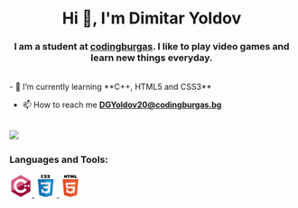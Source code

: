 <h1 align="center">Hi 👋, I'm Dimitar Yoldov</h1>
<h3 align="center">I am a student at <a href= "https://github.com/codingburgas">codingburgas</a>. I like to play video games and learn new things everyday.</h3>
<br>
- 🌱 I’m currently learning **C++, HTML5 and CSS3**

- 📫 How to reach me **DGYoldov20@codingburgas.bg**
<br>
<a href="https://hits.seeyoufarm.com"><img src="https://hits.seeyoufarm.com/api/count/incr/badge.svg?url=https%3A%2F%2Fgithub.com%2FDGYoldov20&count_bg=%2333A4EC&title_bg=%23808482&icon=sourcegraph.svg&icon_color=%23FFFFFF&title=Visitors&edge_flat=false"/></a>

<h3 align="left">Languages and Tools:</h3>
<p align="left"> <a href="https://www.w3schools.com/cpp/" target="_blank"> <img src="https://raw.githubusercontent.com/devicons/devicon/master/icons/cplusplus/cplusplus-original.svg" alt="cplusplus" width="40" height="40"/> </a> <a href="https://www.w3schools.com/css/" target="_blank"> <img src="https://raw.githubusercontent.com/devicons/devicon/master/icons/css3/css3-original-wordmark.svg" alt="css3" width="40" height="40"/> </a> <a href="https://www.w3.org/html/" target="_blank"> <img src="https://raw.githubusercontent.com/devicons/devicon/master/icons/html5/html5-original-wordmark.svg" alt="html5" width="40" height="40"/> </a> </p>
